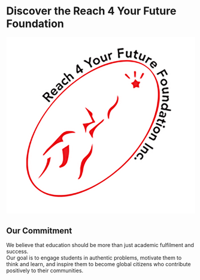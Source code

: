 # Discover the Reach 4 Your Future Foundation

![logo](/assets/logo.png)

## Our Commitment
We believe that education should be more than just academic fulfilment and success.\
Our goal is to engage students in authentic problems, motivate them to think and learn, and
inspire them to become global citizens who contribute positively to their communities.
